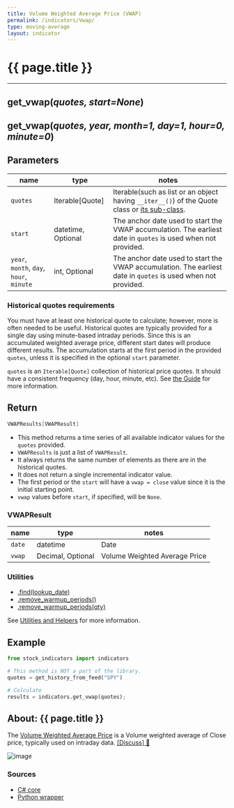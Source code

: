 ```yaml
---
title: Volume Weighted Average Price (VWAP)
permalink: /indicators/Vwap/
type: moving-average
layout: indicator
---
```


# {{ page.title }}
<hr>

## **get_vwap**(*quotes, start=None*)

## **get_vwap**(*quotes, year, month=1, day=1, hour=0, minute=0*)

## Parameters

| name | type | notes
| -- |-- |--
| `quotes` | Iterable[Quote] | Iterable(such as list or an object having `__iter__()`) of the Quote class or [its sub-class]({{site.baseurl}}/guide/#using-custom-quote-classes).
| `start` | datetime, Optional | The anchor date used to start the VWAP accumulation.  The earliest date in `quotes` is used when not provided.
| `year`, `month`, `day`, `hour`, `minute`| int, Optional | The anchor date used to start the VWAP accumulation.  The earliest date in `quotes` is used when not provided.

### Historical quotes requirements

You must have at least one historical quote to calculate; however, more is often needed to be useful.  Historical quotes are typically provided for a single day using minute-based intraday periods.  Since this is an accumulated weighted average price, different start dates will produce different results.  The accumulation starts at the first period in the provided `quotes`, unless it is specified in the optional `start` parameter.

`quotes` is an `Iterable[Quote]` collection of historical price quotes.  It should have a consistent frequency (day, hour, minute, etc).  See [the Guide]({{site.baseurl}}/guide/#historical-quotes) for more information.

## Return

```csharp
VWAPResults[VWAPResult]
```

- This method returns a time series of all available indicator values for the `quotes` provided.
- `VWAPResults` is just a list of `VWAPResult`.
- It always returns the same number of elements as there are in the historical quotes.
- It does not return a single incremental indicator value.
- The first period or the `start` will have a `vwap = close` value since it is the initial starting point.
- `vwap` values before `start`, if specified, will be `None`.

### VWAPResult

| name | type | notes
| -- |-- |--
| `date` | datetime | Date
| `vwap` | Decimal, Optional | Volume Weighted Average Price

### Utilities

- [.find(lookup_date)]({{site.baseurl}}/utilities#find-indicator-result-by-date)
- [.remove_warmup_periods()]({{site.baseurl}}/utilities#remove-warmup-periods)
- [.remove_warmup_periods(qty)]({{site.baseurl}}/utilities#remove-warmup-periods)

See [Utilities and Helpers]({{site.baseurl}}/utilities#utilities-for-indicator-results) for more information.

## Example

```python
from stock_indicators import indicators

# This method is NOT a part of the library.
quotes = get_history_from_feed("SPY")

# Calculate
results = indicators.get_vwap(quotes);
```

## About: {{ page.title }}

The [Volume Weighted Average Price](https://en.wikipedia.org/wiki/Volume-weighted_average_price) is a Volume weighted average of Close price, typically used on intraday data.
[[Discuss] :speech_balloon:]({{site.github.base_repository_url}}/discussions/310 "Community discussion about this indicator")

![image]({{site.baseurl}}/Vwap.png)

### Sources

- [C# core]({{site.base_sourceurl}}/s-z/Vwap/Vwap.cs)
- [Python wrapper]({{site.sourceurl}}/vwap.py)
